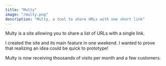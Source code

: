 ```yaml
---
title: "Multy"
image: "/multy.png"
description: "Multy, a tool to share URLs with one short link"
---
```


Multy is a site allowing you to share a list of URLs with a single link.

I created the site and its main feature in one weekend. I wanted to prove that realizing an idea could be quick to prototype!

Multy is now receiving thousands of visits per month and a few customers.
